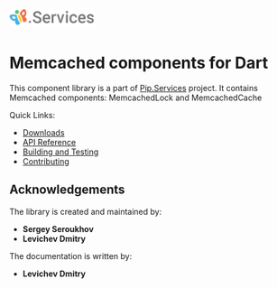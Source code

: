 # <img src="https://github.com/pip-services/pip-services/raw/master/design/Logo.png" alt="Pip.Services Logo" style="max-width:30%">
# Memcached components for Dart

This component library is a part of [Pip.Services](https://github.com/pip-services/pip-services) project.
It contains Memcached components: MemcachedLock and MemcachedCache

Quick Links:

* [Downloads](https://github.com/pip-services3-dart/pip-services3-memcached-dart/blob/master/docs/Downloads.md)
* [API Reference](https://pub.dev/documentation/pip_services3_memcached/latest/pip_services3_memcached/pip_services3_memcached-library.html)
* [Building and Testing](https://github.com/pip-services3-dart/pip-services3-memcached-dart/blob/master/docs/Development.md)
* [Contributing](https://github.com/pip-services3-dart/pip-services3-memcached-dart/blob/master/docs/Development.md#contrib)

## Acknowledgements

The library is created and maintained by:
- **Sergey Seroukhov**
- **Levichev Dmitry**

The documentation is written by:
- **Levichev Dmitry**